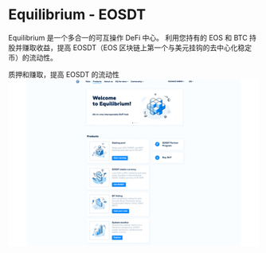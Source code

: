 # Equilibrium - EOSDT

Equilibrium 是一个多合一的可互操作 DeFi 中心。
利用您持有的 EOS 和 BTC 持股并赚取收益，提高 EOSDT（EOS 区块链上第一个与美元挂钩的去中心化稳定币）的流动性。

质押和赚取，提高 EOSDT 的流动性![equilibriumeosdt-dapp-defi-eos-image1_4953330f9b6e84843aaec8c04d1ba419](equilibriumeosdt-dapp-defi-eos-image1_4953330f9b6e84843aaec8c04d1ba419.png)
